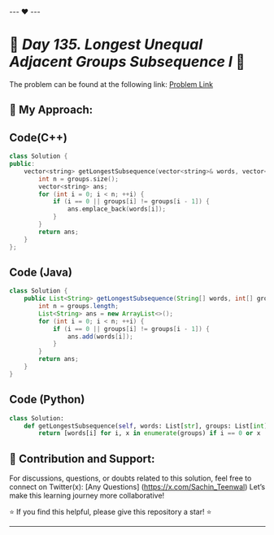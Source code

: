 --- ❤️ ---

# 🚀 _Day 135. Longest Unequal Adjacent Groups Subsequence I_ 🧠


The problem can be found at the following link: [Problem Link](https://leetcode.com/problems/longest-unequal-adjacent-groups-subsequence-i/description/)

## 🎯 **My Approach:**


## Code(C++)
```cpp
class Solution {
public:
    vector<string> getLongestSubsequence(vector<string>& words, vector<int>& groups) {
        int n = groups.size();
        vector<string> ans;
        for (int i = 0; i < n; ++i) {
            if (i == 0 || groups[i] != groups[i - 1]) {
                ans.emplace_back(words[i]);
            }
        }
        return ans;
    }
};
```

## Code (Java)

```java
class Solution {
    public List<String> getLongestSubsequence(String[] words, int[] groups) {
        int n = groups.length;
        List<String> ans = new ArrayList<>();
        for (int i = 0; i < n; ++i) {
            if (i == 0 || groups[i] != groups[i - 1]) {
                ans.add(words[i]);
            }
        }
        return ans;
    }
}
```

## Code (Python)

```python
class Solution:
    def getLongestSubsequence(self, words: List[str], groups: List[int]) -> List[str]:
        return [words[i] for i, x in enumerate(groups) if i == 0 or x != groups[i - 1]]
```



## 🎯 **Contribution and Support:**

For discussions, questions, or doubts related to this solution, feel free to connect on Twitter(x): [Any Questions] (https://x.com/Sachin_Teenwal) Let’s make this learning journey more collaborative!

⭐ If you find this helpful, please give this repository a star! ⭐

---

